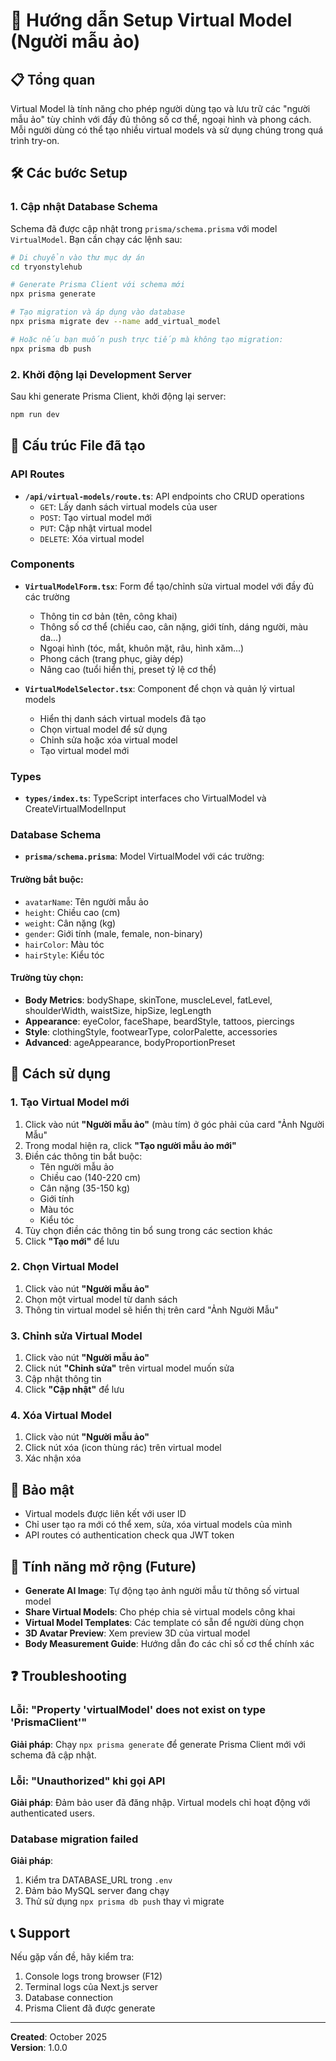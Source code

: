 # 🎨 Hướng dẫn Setup Virtual Model (Người mẫu ảo)

## 📋 Tổng quan

Virtual Model là tính năng cho phép người dùng tạo và lưu trữ các "người mẫu ảo" tùy chỉnh với đầy đủ thông số cơ thể, ngoại hình và phong cách. Mỗi người dùng có thể tạo nhiều virtual models và sử dụng chúng trong quá trình try-on.

## 🛠️ Các bước Setup

### 1. Cập nhật Database Schema

Schema đã được cập nhật trong `prisma/schema.prisma` với model `VirtualModel`. Bạn cần chạy các lệnh sau:

```bash
# Di chuyển vào thư mục dự án
cd tryonstylehub

# Generate Prisma Client với schema mới
npx prisma generate

# Tạo migration và áp dụng vào database
npx prisma migrate dev --name add_virtual_model

# Hoặc nếu bạn muốn push trực tiếp mà không tạo migration:
npx prisma db push
```

### 2. Khởi động lại Development Server

Sau khi generate Prisma Client, khởi động lại server:

```bash
npm run dev
```

## 📁 Cấu trúc File đã tạo

### API Routes
- **`/api/virtual-models/route.ts`**: API endpoints cho CRUD operations
  - `GET`: Lấy danh sách virtual models của user
  - `POST`: Tạo virtual model mới
  - `PUT`: Cập nhật virtual model
  - `DELETE`: Xóa virtual model

### Components
- **`VirtualModelForm.tsx`**: Form để tạo/chỉnh sửa virtual model với đầy đủ các trường
  - Thông tin cơ bản (tên, công khai)
  - Thông số cơ thể (chiều cao, cân nặng, giới tính, dáng người, màu da...)
  - Ngoại hình (tóc, mắt, khuôn mặt, râu, hình xăm...)
  - Phong cách (trang phục, giày dép)
  - Nâng cao (tuổi hiển thị, preset tỷ lệ cơ thể)

- **`VirtualModelSelector.tsx`**: Component để chọn và quản lý virtual models
  - Hiển thị danh sách virtual models đã tạo
  - Chọn virtual model để sử dụng
  - Chỉnh sửa hoặc xóa virtual model
  - Tạo virtual model mới

### Types
- **`types/index.ts`**: TypeScript interfaces cho VirtualModel và CreateVirtualModelInput

### Database Schema
- **`prisma/schema.prisma`**: Model VirtualModel với các trường:

#### Trường bắt buộc:
- `avatarName`: Tên người mẫu ảo
- `height`: Chiều cao (cm)
- `weight`: Cân nặng (kg)
- `gender`: Giới tính (male, female, non-binary)
- `hairColor`: Màu tóc
- `hairStyle`: Kiểu tóc

#### Trường tùy chọn:
- **Body Metrics**: bodyShape, skinTone, muscleLevel, fatLevel, shoulderWidth, waistSize, hipSize, legLength
- **Appearance**: eyeColor, faceShape, beardStyle, tattoos, piercings
- **Style**: clothingStyle, footwearType, colorPalette, accessories
- **Advanced**: ageAppearance, bodyProportionPreset

## 🎯 Cách sử dụng

### 1. Tạo Virtual Model mới

1. Click vào nút **"Người mẫu ảo"** (màu tím) ở góc phải của card "Ảnh Người Mẫu"
2. Trong modal hiện ra, click **"Tạo người mẫu ảo mới"**
3. Điền các thông tin bắt buộc:
   - Tên người mẫu ảo
   - Chiều cao (140-220 cm)
   - Cân nặng (35-150 kg)
   - Giới tính
   - Màu tóc
   - Kiểu tóc
4. Tùy chọn điền các thông tin bổ sung trong các section khác
5. Click **"Tạo mới"** để lưu

### 2. Chọn Virtual Model

1. Click vào nút **"Người mẫu ảo"**
2. Chọn một virtual model từ danh sách
3. Thông tin virtual model sẽ hiển thị trên card "Ảnh Người Mẫu"

### 3. Chỉnh sửa Virtual Model

1. Click vào nút **"Người mẫu ảo"**
2. Click nút **"Chỉnh sửa"** trên virtual model muốn sửa
3. Cập nhật thông tin
4. Click **"Cập nhật"** để lưu

### 4. Xóa Virtual Model

1. Click vào nút **"Người mẫu ảo"**
2. Click nút xóa (icon thùng rác) trên virtual model
3. Xác nhận xóa

## 🔐 Bảo mật

- Virtual models được liên kết với user ID
- Chỉ user tạo ra mới có thể xem, sửa, xóa virtual models của mình
- API routes có authentication check qua JWT token

## 🌟 Tính năng mở rộng (Future)

- **Generate AI Image**: Tự động tạo ảnh người mẫu từ thông số virtual model
- **Share Virtual Models**: Cho phép chia sẻ virtual models công khai
- **Virtual Model Templates**: Các template có sẵn để người dùng chọn
- **3D Avatar Preview**: Xem preview 3D của virtual model
- **Body Measurement Guide**: Hướng dẫn đo các chỉ số cơ thể chính xác

## ❓ Troubleshooting

### Lỗi: "Property 'virtualModel' does not exist on type 'PrismaClient'"

**Giải pháp**: Chạy `npx prisma generate` để generate Prisma Client mới với schema đã cập nhật.

### Lỗi: "Unauthorized" khi gọi API

**Giải pháp**: Đảm bảo user đã đăng nhập. Virtual models chỉ hoạt động với authenticated users.

### Database migration failed

**Giải pháp**: 
1. Kiểm tra DATABASE_URL trong `.env`
2. Đảm bảo MySQL server đang chạy
3. Thử sử dụng `npx prisma db push` thay vì migrate

## 📞 Support

Nếu gặp vấn đề, hãy kiểm tra:
1. Console logs trong browser (F12)
2. Terminal logs của Next.js server
3. Database connection
4. Prisma Client đã được generate

---

**Created**: October 2025  
**Version**: 1.0.0

